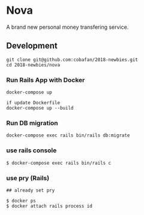# Nova

A brand new personal money transfering service.

## Development

```console
git clone git@github.com:cobafan/2018-newbies.git
cd 2018-newbies/nova

```

### Run Rails App with Docker

```console
docker-compose up

if update Dockerfile
docker-compose up --build
```

### Run DB migration

```console
docker-compose exec rails bin/rails db:migrate
```

### use rails console

```
$ docker-compose exec rails bin/rails c
```

### use pry (Rails)

```
## already set pry

$ docker ps
$ docker attach rails process id
```
